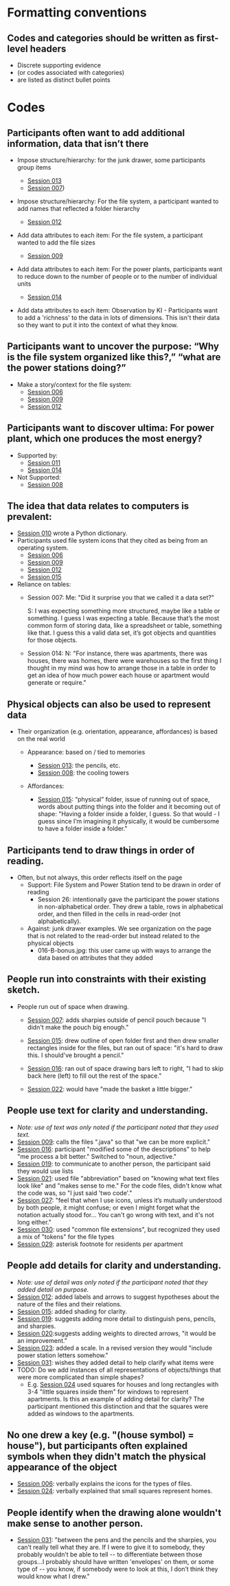 Formatting conventions
======================

## Codes and categories should be written as first-level headers
  - Discrete supporting evidence
  - (or codes associated with categories)
  - are listed as distinct bullet points

Codes
=====
## Participants often want to add additional information, data that isn’t there

  - Impose structure/hierarchy: for the junk drawer, some participants group items 
    - [Session 013](https://mfr.osf.io/render?url=https://osf.io/dgzrs/?direct%26mode=render%26action=download%26mode=render)
    - [Session 007](https://mfr.osf.io/render?url=https://osf.io/hsy7q/?direct%26mode=render%26action=download%26mode=render))

  - Impose structure/hierarchy: For the file system, a participant wanted to add names that reflected a folder hierarchy
    - [Session 012](https://mfr.osf.io/render?url=https://osf.io/4aphc/?direct%26mode=render%26action=download%26mode=render)

  - Add data attributes to each item: For the file system, a participant wanted to add the file sizes
      - [Session 009](https://mfr.osf.io/render?url=https://osf.io/6n7pa/?direct%26mode=render%26action=download%26mode=render) 

  - Add data attributes to each item: For the power plants, participants want to reduce down to the number of people or to the number of individual units 
    - [Session 014](https://mfr.osf.io/render?url=https://osf.io/dm3ak/?direct%26mode=render%26action=download%26mode=render)
  - Add data attributes to each item: Observation by KI - Participants want to add a 'richness' to the data in lots of dimensions. This isn't their data so they want to put it into the context of what they know.

## Participants want to uncover the purpose: “Why is the file system organized like this?,” “what are the power stations doing?”
  - Make a story/context for the file system: 
    - [Session 006](https://mfr.osf.io/render?url=https://osf.io/kj4nt/?direct%26mode=render%26action=download%26mode=render)
    - [Session 009](https://mfr.osf.io/render?url=https://osf.io/6n7pa/?direct%26mode=render%26action=download%26mode=render)
    - [Session 012](https://mfr.osf.io/render?url=https://osf.io/4aphc/?direct%26mode=render%26action=download%26mode=render)

## Participants want to discover ultima: For power plant, which one produces the most energy?   
  - Supported by:
    - [Session 011](https://mfr.osf.io/render?url=https://osf.io/kaemj/?direct%26mode=render%26action=download%26mode=render)
    - [Session 014](https://mfr.osf.io/render?url=https://osf.io/dm3ak/?direct%26mode=render%26action=download%26mode=render)
  - Not Supported:
    - [Session 008](https://mfr.osf.io/render?url=https://osf.io/47sng/?direct%26mode=render%26action=download%26mode=render)

## The idea that data relates to computers is prevalent: 
  - [Session 010](https://mfr.osf.io/render?url=https://osf.io/kgv76/?direct%26mode=render%26action=download%26mode=render) wrote a Python dictionary. 
  - Participants used file system icons that they cited as being from an operating system.
    - [Session 006](https://mfr.osf.io/render?url=https://osf.io/kj4nt/?direct%26mode=render%26action=download%26mode=render)
    - [Session 009](https://mfr.osf.io/render?url=https://osf.io/6n7pa/?direct%26mode=render%26action=download%26mode=render)
    - [Session 012](https://mfr.osf.io/render?url=https://osf.io/4aphc/?direct%26mode=render%26action=download%26mode=render)
    - [Session 015](https://mfr.osf.io/render?url=https://osf.io/y487f/?direct%26mode=render%26action=download%26mode=render)
  - Reliance on tables: 
    - Session 007: 
      Me: "Did it surprise you that we called it a data set?" 

      S: I was expecting something more structured, maybe like a table or something. I guess I was expecting a table. Because that’s the most common form of storing data, like a spreadsheet or table, something like that. I guess this a valid data set, it’s got objects and quantities for those objects.  
    - Session 014: 
      N: "For instance, there was apartments, there was houses, there was homes, there were warehouses so the first thing I thought in my mind was how to arrange those in a table in order to get an idea of how much power each house or apartment would generate or require."



## Physical objects can also be used to represent data
  - Their organization (e.g. orientation, appearance, affordances) is based on the real world

    - Appearance: based on / tied to memories
      - [Session 013](https://mfr.osf.io/render?url=https://osf.io/dgzrs/?direct%26mode=render%26action=download%26mode=render): the pencils, etc. 
      - [Session 008](https://mfr.osf.io/render?url=https://osf.io/47sng/?direct%26mode=render%26action=download%26mode=render): the cooling towers 

    - Affordances: 
      - [Session 015](https://mfr.osf.io/render?url=https://osf.io/zn6qj/?direct%26mode=render%26action=download%26mode=render): “physical” folder, issue of running out of space, words about putting things into the folder and it becoming out of shape: "Having a folder inside a folder, I guess. So that would - I guess since I’m imagining it physically, it would be cumbersome to have a folder inside a folder."

## Participants tend to draw things in order of reading.
  - Often, but not always, this order reflects itself on the page
    - Support: File System and Power Station tend to be drawn in order of reading
      - Session 26: intentionally gave the participant the power stations in non-alphabetical order. They drew a table, rows in alphabetical order, and then filled in the cells in read-order (not alphabetically).
    - Against: junk drawer examples. We see organization on the page that is not related to the read-order but instead related to the physical objects
      - 016-B-bonus.jpg: this user came up with ways to arrange the data based on attributes that they added

## People run into constraints with their existing sketch.

  - People run out of space when drawing.

    - [Session 007](https://osf.io/kxze2/): adds sharpies outside of pencil pouch because "I didn't make the pouch big enough."

    - [Session 015](https://osf.io/zn6qj/): drew outline of open folder first and then drew smaller rectangles inside for the files, but ran out of space: "it's hard to draw this. I should've brought a pencil."

    - [Session 016](https://osf.io/d4efp/): ran out of space drawing bars left to right, "I had to skip back here (left) to fill out the rest of the space."

    - [Session 022](https://osf.io/psv9g/): would have "made the basket a little bigger."

## People use text for clarity and understanding.
  - *Note: use of text was only noted if the participant noted that they used text.*
  - [Session 009](https://osf.io/es7w6/): calls the files ".java" so that "we can be more explicit."
  - [Session 016](https://osf.io/d4efp/): participant "modified some of the descriptions" to help "me process a bit better." Switched to "noun, adjective."
  - [Session 019](https://osf.io/z3j9f/): to communicate to another person, the participant said they would use lists
  - [Session 021](https://osf.io/v4nmf/): used file "abbreviation" based on "knowing what text files look like" and "makes sense to me." For the code files, didn't know what the code was, so "I just said 'two code'."
  - [Session 027](https://osf.io/q9cn5/): "feel that when I use icons, unless it’s mutually understood by both people, it might confuse; or even I might forget what the notation actually stood for... You can't go wrong with text, and it's not long either." 
  - [Session 030](https://osf.io/9jxy3/): used "common file extensions", but recognized they used a mix of "tokens" for the file types
  - [Session 029](https://osf.io/bph2d/): asterisk footnote for residents per apartment

## People add details for clarity and understanding.
  - *Note: use of detail was only noted if the participant noted that they added detail on purpose.*
  - [Session 012](https://osf.io/xbw3h/): added labels and arrows to suggest hypotheses about the nature of the files and their relations.
  - [Session 015](https://osf.io/zn6qj/): added shading for clarity.
  - [Session 019](https://osf.io/z3j9f/): suggests adding more detail to distinguish pens, pencils, and sharpies.
  - [Session 020](https://osf.io/5rsjc/):suggests adding weights to directed arrows, "it would be an improvement."
  - [Session 023](https://osf.io/t45ry/): added a scale. In a revised version they would "include power station letters somehow."
  - [Session 031](https://osf.io/cy3s4/): wishes they added detail to help clarify what items were
  - TODO: Do we add instances of all representations of objects/things that were more complicated than simple shapes?
    - E.g. [Session 024](https://osf.io/742fb/) used squares for houses and long rectangles with 3-4 "little squares inside them" for windows to represent apartments. Is this an example of adding detail for clarity? The participant mentioned this distinction and that the squares were added as windows to the apartments.

## No one drew a key (e.g. "(house symbol) = house"), but participants often explained symbols when they didn't match the physical appearance of the object
  - [Session 006](https://osf.io/pkqsm/): verbally explains the icons for the types of files.
  - [Session 024](https://osf.io/742fb/): verbally explained that small squares represent homes.





## People identify when the drawing alone wouldn't make sense to another person.
  - [Session 031](https://osf.io/cy3s4/): "between the pens and the pencils and the sharpies, you can’t really tell what they are. If I were to give it to somebody, they probably wouldn’t be able to tell -- to differentiate between those groups...I probably should have written 'envelopes' on them, or some type of -- you know, if somebody were to look at this, I don’t think they would know what I drew."